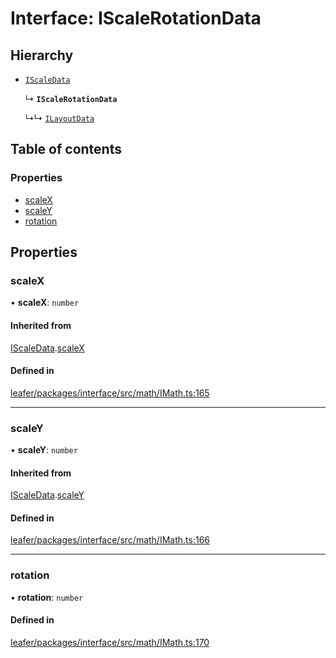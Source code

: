 # Interface: IScaleRotationData

## Hierarchy

- [`IScaleData`](IScaleData.md)

  ↳ **`IScaleRotationData`**

  ↳↳ [`ILayoutData`](ILayoutData.md)

## Table of contents

### Properties

- [scaleX](IScaleRotationData.md#scalex)
- [scaleY](IScaleRotationData.md#scaley)
- [rotation](IScaleRotationData.md#rotation)

## Properties

### scaleX

• **scaleX**: `number`

#### Inherited from

[IScaleData](IScaleData.md).[scaleX](IScaleData.md#scalex)

#### Defined in

[leafer/packages/interface/src/math/IMath.ts:165](https://github.com/leaferjs/leafer/blob/0c6b9de/packages/interface/src/math/IMath.ts#L165)

___

### scaleY

• **scaleY**: `number`

#### Inherited from

[IScaleData](IScaleData.md).[scaleY](IScaleData.md#scaley)

#### Defined in

[leafer/packages/interface/src/math/IMath.ts:166](https://github.com/leaferjs/leafer/blob/0c6b9de/packages/interface/src/math/IMath.ts#L166)

___

### rotation

• **rotation**: `number`

#### Defined in

[leafer/packages/interface/src/math/IMath.ts:170](https://github.com/leaferjs/leafer/blob/0c6b9de/packages/interface/src/math/IMath.ts#L170)
